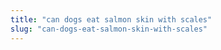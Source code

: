 ```yaml
---
title: "can dogs eat salmon skin with scales"
slug: "can-dogs-eat-salmon-skin-with-scales"
---
```


